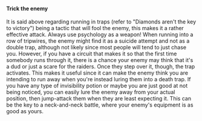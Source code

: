 #### Trick the enemy
It is said above regarding running in traps (refer to "Diamonds aren't the key to victory") being a tactic that will fool the enemy, this makes it a rather effective attack. Always use psychology as a weapon! When running into a row of tripwires, the enemy might find it as a suicide attempt and not as a double trap, although not likely since most people will tend to just chase you. However, if you have a circuit that makes it so that the first time somebody runs through it, there is a chance your enemy may think that it's a dud or just a scare for the raiders. Once they step over it, though, the trap activates. This makes it useful since it can make the enemy think you are intending to run away when you're instead luring them into a death trap. If you have any type of invisibility potion or maybe you are just good at not being noticed, you can easily lure the enemy away from your actual position, then jump-attack them when they are least expecting it. This can be the key to a neck-and-neck battle, where your enemy's equipment is as good as yours.


